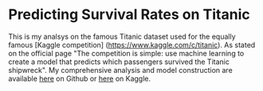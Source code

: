 # Predicting Survival Rates on Titanic

This is my analsys on the famous Titanic dataset used for the equally famous [Kaggle competition] (https://www.kaggle.com/c/titanic).
As stated on the official page "The competition is simple: use machine learning to create a model that predicts which passengers survived the Titanic shipwreck".
My comprehensive analysis and model construction are available [here](https://github.com/Eudossodicnido/Predicting-Survival-Rates-on-Titanic/blob/main/Titanic_Python_Script.ipynb) on Github or [here](https://www.kaggle.com/eudossodicnido/titanic) on Kaggle. 
